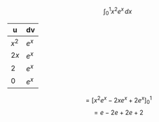 $$\int_{0}^{1} x^2e^x \, dx $$

| u     | dv    |
| ----- | ----- |
| $x^2$ | $e^x$ |
| $2x$  | $e^x$ |
| 2     | $e^x$ |
| 0     | $e^x$ |
$$ = [x^{2}e^x-2xe^x+2e^x]_{0}^1$$
$$= e-2e+2e+2$$
